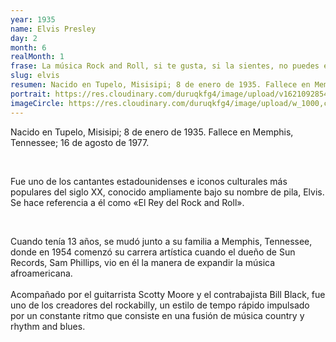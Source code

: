 ```yaml
---
year: 1935
name: Elvis Presley
day: 2
month: 6
realMonth: 1
frase: La música Rock and Roll, si te gusta, si la sientes, no puedes evitar pasar a ella. Eso es lo que me pasa. No puedo evitarlo.
slug: elvis
resumen: Nacido en Tupelo, Misisipi; 8 de enero de 1935. Fallece en Memphis, Tennessee; 16 de agosto de 1977.
portrait: https://res.cloudinary.com/duruqkfg4/image/upload/v1621092854/elivs-hero_hwnvtl.webp
imageCircle: https://res.cloudinary.com/duruqkfg4/image/upload/w_1000,c_fill,ar_1:1,g_auto,r_max/elvis_ckm3wq.webp
---
```


<p>Nacido en Tupelo, Misisipi; 8 de enero de 1935.
Fallece en Memphis, Tennessee; 16 de agosto de 1977.</p>
<br />
<p>Fue uno de los cantantes estadounidenses e iconos culturales más populares del siglo XX, conocido ampliamente bajo su nombre de pila, Elvis. Se hace referencia a él como «El Rey del Rock and Roll».</p>

<!--more-->
<br />
<p>Cuando tenía 13 años,
se mudó junto a su familia a Memphis, Tennessee, donde en 1954 comenzó su carrera artística cuando el dueño de Sun Records, Sam Phillips, vio en él la manera de expandir la música afroamericana.
<br />
<br />
Acompañado por el guitarrista Scotty Moore y el contrabajista Bill Black, fue uno de los creadores del rockabilly, un estilo de tempo rápido impulsado por un constante ritmo que consiste en una fusión de música country y rhythm and blues.</p>
